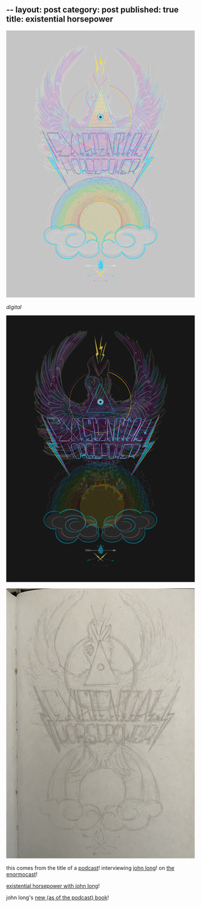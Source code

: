--
layout: post
category: post
published: true
title: existential horsepower
--
![existential horsepower light](/media/ehp/existential-horsepower-light.png)
<!--more-->
<span class=‘date’ style=‘float:right;’>*digital*</span>  
  
  
![existential horsepower dark](/media/ehp/existential-horsepower-dark.png)  
  
![existential horsepower sketch](/media/ehp/existential-horsepower-sketch.jpeg)  
  
  
this comes from the title of a [podcast][1]! interviewing [john long][2]! on [the enormocast][3]!  
  
[existential horsepower with john long][1]!  
  
  
john long's [new (as of the podcast) book][4]!
  
  
[1]:https://enormocast.com/2021/07/enormocast-223-john-long-existential-horsepower/
[2]:https://en.wikipedia.org/wiki/John_Long_(climber)
[3]:https://enormocast.com
[4]:https://www.diangelopublications.com/books/icarus-syndrome?rq=icarus